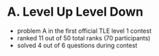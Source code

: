 # A. Level Up Level Down

* problem A in the first official TLE level 1 contest
* ranked 11 out of 50 total ranks (70 participants)
* solved 4 out of 6 questions during contest